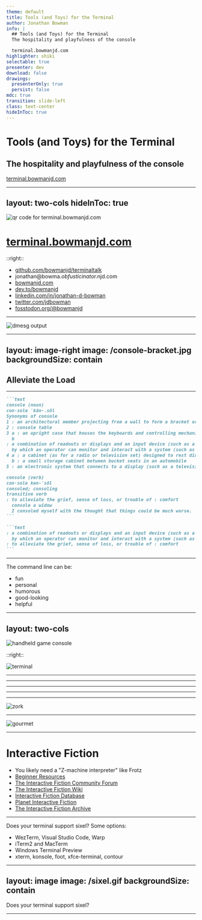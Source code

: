 ```yaml
---
theme: default
title: Tools (and Toys) for the Terminal
author: Jonathan Bowman
info: |
  ## Tools (and Toys) for the Terminal
  The hospitality and playfulness of the console

  terminal.bowmanjd.com
highlighter: shiki
selectable: true
presenter: dev
download: false
drawings:
  presenterOnly: true
  persist: false
mdc: true
transition: slide-left
class: text-center
hideInToc: true
---
```


# Tools (and Toys) for the Terminal

## The hospitality and playfulness of the console

[terminal.bowmanjd.com](https://terminal.bowmanjd.com)

<!--
It is an honor to be here. I am Jonathan Bowman. I am a hobbyist developer. I have been a teacher, preacher, web developer, IT director, software project manager, and now I write SQL, Javascript, and C# all day at Cargas. Cargas is the most humane and thoughtful place I have ever worked with technology, and I am proud to be there. There are other things I am proud of. I use Vim, I like Linux, I am pretty good with Python and bash and Powershell, and even a little Rust.

Whether Linux, Windows, or Mac, or BSD, I do feel pretty comfortable on the command-line. And I hope that this time together today might encourage you to be a bit more comfortable on the command line, and find ways it can support, or entertain, you.
-->

---
layout: two-cols
hideInToc: true
---

![qr code for terminal.bowmanjd.com](/qrcode.svg)

# [terminal.bowmanjd.com](https://terminal.bowmanjd.com)

::right::

- [github.com/bowmanjd/terminaltalk](https://github.com/bowmanjd/terminaltalk)
- <span class="email">jonathan@bowma<i>.obfusticinator.</i>njd.com</span>
- [bowmanjd.com](https://bowmanjd.com)
- [dev.to/bowmanjd](https://dev.to/bowmanjd/)
- [linkedin.com/in/jonathan-d-bowman](https://www.linkedin.com/in/jonathan-d-bowman/)
- [twitter.com/jdbowman](https://twitter.com/jdbowman)
- [fosstodon.org/@bowmanjd](https://fosstodon.org/@bowmanjd)

<!--

This is the link to this slide deck as well as a few links my online presences. Feel free to reach out any time. Note the companion repo to this presentation if you are interested.

-->

---

![dmesg output](/dmesg.gif)

<!--

The stereotype of the command-line is that it is inhospitable

-->

---
layout: image-right
image: /console-bracket.jpg
backgroundSize: contain
---

## Alleviate the Load

<!--

- console and console (v) come from the same root in French, so console (n) is something that alleviates the load (wiktionary)
- Here is a console bracket, designed to alleviate the load

-->

---

````md magic-move
```text
console (noun)
con·sole ˈkän-ˌsōl 
Synonyms of console
1 : an architectural member projecting from a wall to form a bracket or from a keystone for ornament
2 : console table
3 a : an upright case that houses the keyboards and controlling mechanisms of an organ and from which the organ is played
  b
: a combination of readouts or displays and an input device (such as a keyboard or switches)
  by which an operator can monitor and interact with a system (such as a computer or dubber)
4 a : a cabinet (as for a radio or television set) designed to rest directly on the floor
  b : a small storage cabinet between bucket seats in an automobile
5 : an electronic system that connects to a display (such as a television set) and is used primarily to play video games

console (verb)
con·sole kən-ˈsōl 
consoled; consoling
transitive verb
: to alleviate the grief, sense of loss, or trouble of : comfort
  console a widow
  I consoled myself with the thought that things could be much worse.
```

```text
: a combination of readouts or displays and an input device (such as a keyboard or switches)
  by which an operator can monitor and interact with a system (such as a computer or dubber)
: to alleviate the grief, sense of loss, or trouble of : comfort
```
````

<!--

Let's do a little bit of word play. There is console the noun and console the verb, as seen in this excerpt from Merriam-Webster. Console (noun) is used to control or support a system. Console (verb) means to comfort. Let's try to bring those two together today.

-->

---

The command line can be:

- fun
- personal
- humorous
- good-looking
- helpful

<!-- And now we are all wondering if the command line may in fact be a pleasant date. Indeed, my hope for you is that if you give it a chance you will find it downright companionable, a partner you would miss if you ever parted. -->

---
layout: two-cols
---

<!-- <div style="align-content: center"> -->
![handheld game console](/gameboy.svg)

::right::

![terminal](/terminal.svg)

<!--
Yet another word association -- the command-line console can also be a bit of a game console.
-->

---

<SlidevVideo v-click autoplay autoreset='click'>
  <source src="/tetris.webm" type="video/webm" />
</SlidevVideo>

<!-- 
For instance, you can actually play games... Tetris is a great fit for the terminal.
-->

---

<SlidevVideo v-click autoplay autoreset='click'>
  <source src="/ttyper.webm" type="video/webm" />
</SlidevVideo>

<!-- 
Typing tutors suit the terminal well. This one is called "ttyper".
-->

---

<SlidevVideo v-click autoplay autoreset='click'>
  <source src="/solitaire.webm" type="video/webm" />
</SlidevVideo>

<!-- Solitaire! I will admit I am not yet convinced this is a perfect fit for the terminal. Honestly, using a physical card deck might appeal to me more. -->

---

<SlidevVideo v-click autoplay autoreset='click'>
  <source src="/adventure.webm" type="video/webm" />
</SlidevVideo>

<!-- One type of game I love playing in the terminal is what used to be called text adventure games, and are now more often called interactive fiction. Here is the first one, created around 1975. You can play it today, still, and it is worth a few hours of fun, at least. -->

---

![zork](/zork.png)

<!-- Zork is another classic, from a couple years later. Zork 1, 2, and 3 are all publicly available now. -->

---

![gourmet](/gourmet.png)

<!-- But don't be deceived, this is a contemporary genre as well, with competitions and festivals. One of my favorite interactive fiction pieces is fairly short -- you can likely finish it an hour or two, and it is called Gourmet. It is also an excellent example of interactive fiction that is not the old dungeons or fantasy style. It takes place in a restaurant. And the primary conflict revolves around a very troublesome lobster. -->

---

# Interactive Fiction

- You likely need a "Z-machine interpreter" like Frotz
- [Beginner Resources](http://brasslantern.org/beginners/)
- [The Interactive Fiction Community Forum](https://intfiction.org/)
- [The Interactive Fiction Wiki](https://ifwiki.org/)
- [Interactive Fiction Database](https://ifdb.org/)
- [Planet Interactive Fiction](https://planet-if.com/)
- [The Interactive Fiction Archive](https://www.ifarchive.org/)

---

Does your terminal support sixel? Some options:

- WezTerm, Visual Studio Code, Warp
- iTerm2 and MacTerm
- Windows Terminal Preview
- xterm, konsole, foot, xfce-terminal, contour

---
layout: image
image: /sixel.gif
backgroundSize: contain
---

Does your terminal support sixel?

---
